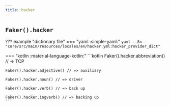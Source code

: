 ```yaml
---
title: hacker
---
```


## `Faker().hacker`

??? example "dictionary file"
    === "yaml :simple-yaml:"
        ```yaml
        --8<-- "core/src/main/resources/locales/en/hacker.yml:hacker_provider_dict"
        ```

=== "kotlin :material-language-kotlin:"
    ```kotlin
    Faker().hacker.abbreviation() // => TCP

    Faker().hacker.adjective() // => auxiliary

    Faker().hacker.noun() // => driver

    Faker().hacker.verb() // => back up

    Faker().hacker.ingverb() // => backing up
    ```
